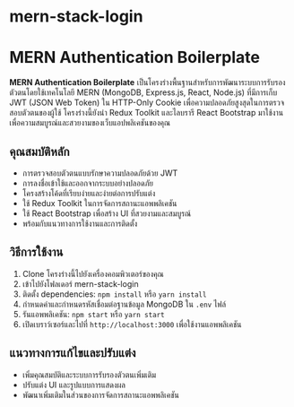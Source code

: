 # mern-stack-login

# MERN Authentication Boilerplate

**MERN Authentication Boilerplate** เป็นโครงร่างพื้นฐานสำหรับการพัฒนาระบบการรับรองตัวตนโดยใช้เทคโนโลยี MERN (MongoDB, Express.js, React, Node.js)
ที่มีการเก็บ JWT (JSON Web Token) ใน HTTP-Only Cookie เพื่อความปลอดภัยสูงสุดในการตรวจสอบตัวตนของผู้ใช้ โครงร่างนี้ยังนำ Redux Toolkit และไลบรารี React Bootstrap
มาใช้งานเพื่อความสมบูรณ์และสวยงามของเว็บแอปพลิเคชันของคุณ

## คุณสมบัติหลัก

- การตรวจสอบตัวตนแบบรักษาความปลอดภัยด้วย JWT
- การลงชื่อเข้าใช้และออกจากระบบอย่างปลอดภัย
- โครงสร้างโค้ดที่เรียบง่ายและง่ายต่อการปรับแต่ง
- ใช้ Redux Toolkit ในการจัดการสถานะแอพพลิเคชัน
- ใช้ React Bootstrap เพื่อสร้าง UI ที่สวยงามและสมบูรณ์
- พร้อมกับแนวทางการใช้งานและการติดตั้ง

## วิธีการใช้งาน

1. Clone โครงร่างนี้ไปยังเครื่องคอมพิวเตอร์ของคุณ
2. เข้าไปยังโฟลเดอร์ mern-stack-login
3. ติดตั้ง dependencies: `npm install` หรือ `yarn install`
4. กำหนดค่าและกำหนดรหัสเชื่อมต่อฐานข้อมูล MongoDB ใน `.env` ไฟล์
5. รันแอพพลิเคชัน: `npm start` หรือ `yarn start`
6. เปิดเบราว์เซอร์และไปที่ `http://localhost:3000` เพื่อใช้งานแอพพลิเคชัน

## แนวทางการแก้ไขและปรับแต่ง

- เพิ่มคุณสมบัติและระบบการรับรองตัวตนเพิ่มเติม
- ปรับแต่ง UI และรูปแบบการแสดงผล
- พัฒนาเพิ่มเติมในส่วนของการจัดการสถานะแอพพลิเคชัน
